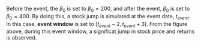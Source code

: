 Before the event, the $\beta_0$ is set to $\beta_0 = 200$, and after the event, $\beta_0$ is set to $\beta_0 = 400$. By doing this, a stock jump is simulated at the event date, $t_{event}$. In this case, **event window** is set to $[t_{event} - 2, t_{event} + 3]$. From the figure above, during this event window, a significat jump in stock price and returns is observed.
